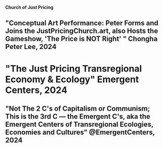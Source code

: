 
**Church of Just Pricing**







## "Conceptual Art Performance: Peter Forms and Joins the JustPricingChurch.art, also Hosts the Gameshow, 'The Price is NOT Right' " Chongha Peter Lee, 2024











# "The Just Pricing Transregional Economy & Ecology" Emergent Centers, 2024











## "Not The 2 C's of Capitalism or Communism; This is the 3rd C — the Emergent C's, aka the Emergent Centers of Transregional Ecologies, Economies and Cultures" @EmergentCenters, 2024










